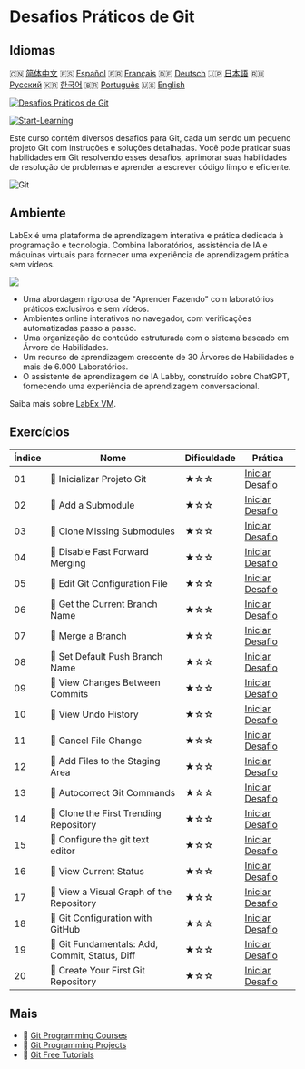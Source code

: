 # Desafios Práticos de Git

## Idiomas

🇨🇳 [简体中文](README_zh.md) 🇪🇸 [Español](README_es.md) 🇫🇷 [Français](README_fr.md) 🇩🇪 [Deutsch](README_de.md) 🇯🇵 [日本語](README_ja.md) 🇷🇺 [Русский](README_ru.md) 🇰🇷 [한국어](README_ko.md) 🇧🇷 [Português](README_pt.md) 🇺🇸 [English](README.md) 

[![Desafios Práticos de Git](https://cover-creator.labex.io/git-practice-challenges.png?lang=pt)](https://labex.io/pt/courses/git-practice-challenges)

[![Start-Learning](https://img.shields.io/badge/Start-Learning-whitesmoke?style=for-the-badge)](https://labex.io/pt/courses/git-practice-challenges)

Este curso contém diversos desafios para Git, cada um sendo um pequeno projeto Git com instruções e soluções detalhadas. Você pode praticar suas habilidades em Git resolvendo esses desafios, aprimorar suas habilidades de resolução de problemas e aprender a escrever código limpo e eficiente.

![Git](https://img.shields.io/badge/Git-whitesmoke?style=for-the-badge&logo=git)


## Ambiente

LabEx é uma plataforma de aprendizagem interativa e prática dedicada à programação e tecnologia. Combina laboratórios, assistência de IA e máquinas virtuais para fornecer uma experiência de aprendizagem prática sem vídeos.

![](https://tutorial-screenshot.getvm.io/images/vm-1725247253.png)

- Uma abordagem rigorosa de "Aprender Fazendo" com laboratórios práticos exclusivos e sem vídeos.
- Ambientes online interativos no navegador, com verificações automatizadas passo a passo.
- Uma organização de conteúdo estruturada com o sistema baseado em Árvore de Habilidades.
- Um recurso de aprendizagem crescente de 30 Árvores de Habilidades e mais de 6.000 Laboratórios.
- O assistente de aprendizagem de IA Labby, construído sobre ChatGPT, fornecendo uma experiência de aprendizagem conversacional.

Saiba mais sobre [LabEx VM](https://support.labex.io/using-labex/virtual-machine).

## Exercícios

|   Índice | Nome                                           | Dificuldade   | Prática                                                                                                                          |
|----------|------------------------------------------------|---------------|----------------------------------------------------------------------------------------------------------------------------------|
|       01 | 🎯 Inicializar Projeto Git                     | ★☆☆           | <a target='_blank' href='https://labex.io/pt/labs/git-initialize-git-project-385166'>Iniciar Desafio</a>                         |
|       02 | 🎯 Add a Submodule                             | ★☆☆           | <a target='_blank' href='https://labex.io/pt/labs/git-add-a-submodule-challenge-12611'>Iniciar Desafio</a>                       |
|       03 | 🎯 Clone Missing Submodules                    | ★☆☆           | <a target='_blank' href='https://labex.io/pt/labs/git-clone-missing-submodules-challenge-12620'>Iniciar Desafio</a>              |
|       04 | 🎯 Disable Fast Forward Merging                | ★☆☆           | <a target='_blank' href='https://labex.io/pt/labs/git-disable-fast-forward-merging-challenge-12642'>Iniciar Desafio</a>          |
|       05 | 🎯 Edit Git Configuration File                 | ★☆☆           | <a target='_blank' href='https://labex.io/pt/labs/git-edit-git-configuration-file-challenge-12645'>Iniciar Desafio</a>           |
|       06 | 🎯 Get the Current Branch Name                 | ★☆☆           | <a target='_blank' href='https://labex.io/pt/labs/git-get-the-current-branch-name-challenge-12633'>Iniciar Desafio</a>           |
|       07 | 🎯 Merge a Branch                              | ★☆☆           | <a target='_blank' href='https://labex.io/pt/labs/git-merge-a-branch-challenge-12655'>Iniciar Desafio</a>                        |
|       08 | 🎯 Set Default Push Branch Name                | ★☆☆           | <a target='_blank' href='https://labex.io/pt/labs/git-set-default-push-branch-name-challenge-12672'>Iniciar Desafio</a>          |
|       09 | 🎯 View Changes Between Commits                | ★☆☆           | <a target='_blank' href='https://labex.io/pt/labs/git-view-changes-between-commits-challenge-12684'>Iniciar Desafio</a>          |
|       10 | 🎯 View Undo History                           | ★☆☆           | <a target='_blank' href='https://labex.io/pt/labs/git-view-undo-history-challenge-12696'>Iniciar Desafio</a>                     |
|       11 | 🎯 Cancel File Change                          | ★☆☆           | <a target='_blank' href='https://labex.io/pt/labs/git-cancel-file-change-387714'>Iniciar Desafio</a>                             |
|       12 | 🎯 Add Files to the Staging Area               | ★☆☆           | <a target='_blank' href='https://labex.io/pt/labs/git-add-files-to-the-staging-area-challenge-12675'>Iniciar Desafio</a>         |
|       13 | 🎯 Autocorrect Git Commands                    | ★☆☆           | <a target='_blank' href='https://labex.io/pt/labs/git-autocorrect-git-commands-challenge-12614'>Iniciar Desafio</a>              |
|       14 | 🎯 Clone the First Trending Repository         | ★☆☆           | <a target='_blank' href='https://labex.io/pt/labs/git-clone-the-first-trending-repository-12621'>Iniciar Desafio</a>             |
|       15 | 🎯 Configure the git text editor               | ★☆☆           | <a target='_blank' href='https://labex.io/pt/labs/git-configure-the-git-text-editor-challenge-12673'>Iniciar Desafio</a>         |
|       16 | 🎯 View Current Status                         | ★☆☆           | <a target='_blank' href='https://labex.io/pt/labs/git-view-current-status-challenge-12695'>Iniciar Desafio</a>                   |
|       17 | 🎯 View a Visual Graph of the Repository       | ★☆☆           | <a target='_blank' href='https://labex.io/pt/labs/git-view-a-visual-graph-of-the-repository-challenge-12685'>Iniciar Desafio</a> |
|       18 | 🎯 Git Configuration with GitHub               | ★☆☆           | <a target='_blank' href='https://labex.io/pt/labs/git-git-configuration-with-github-23'>Iniciar Desafio</a>                      |
|       19 | 🎯 Git Fundamentals: Add, Commit, Status, Diff | ★☆☆           | <a target='_blank' href='https://labex.io/pt/labs/shell-git-fundamentals-add-commit-status-diff-387715'>Iniciar Desafio</a>      |
|       20 | 🎯 Create Your First Git Repository            | ★☆☆           | <a target='_blank' href='https://labex.io/pt/labs/git-create-your-first-git-repository-12632'>Iniciar Desafio</a>                |

## Mais

- 🔗 [Git Programming Courses](https://github.com/labex-labs/awesome-programming-courses)
- 🔗 [Git Programming Projects](https://github.com/labex-labs/awesome-programming-projects)
- 🔗 [Git Free Tutorials](https://github.com/labex-labs/git-free-tutorials)

